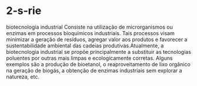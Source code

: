 # 2-s-rie
biotecnologia industrial
Consiste na utilização de microrganismos ou enzimas em processos bioquímicos industriais. Tais processos visam minimizar a geração de resíduos, agregar valor aos produtos e favorecer a sustentabilidade ambiental das cadeias produtivas.Atualmente, a biotecnologia industrial se propõe principalmente a substituir as tecnologias poluentes por outras mais limpas e ecologicamente corretas. Alguns exemplos são a produção de bioetanol, o reaproveitamento de lixo orgânico na geração de biogás, a obtenção de enzimas industriais sem explorar a natureza, etc.
